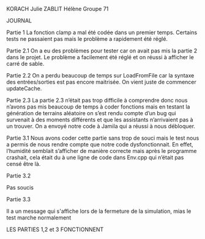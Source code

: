 KORACH Julie
ZABLIT Hélène
Groupe 71

JOURNAL 

Partie 1
La fonction clamp a mal été codée dans un premier temps. Certains tests ne passaient pas mais le problème a rapidement été réglé.

Partie 2.1
On a eu des problèmes pour tester car on avait pas mis la partie 2 dans le projet. Le problème a facilement été réglé  et on réussi à afficher le carré de sable.

Partie 2.2
On a perdu beaucoup de temps sur LoadFromFile car la syntaxe des entrées/sorties est pas encore maitrisée. On vient juste de commencer updateCache.

Partie 2.3
La partie 2.3 n’était pas trop difficile à comprendre donc nous n’avons pas mis beaucoup de temps à coder fonctions mais en testant la génération de terrains aléatoire on s’est rendu compte d’un bug qui survenait à des moments différents et que les assistants n’arrivaient pas à un trouver. On a envoyé notre code à Jamila qui a réussi à nous débloquer.

Partie 3.1
Nous avons coder cette partie sans trop de souci mais le test nous a permis de nous rendre compte que notre code dysfonctionnait. En effet, l’humidité semblait s’afficher de manière correcte mais après le programme crashait, cela était du à une ligne de code dans Env.cpp qui n’était pas censé être là. 

Partie 3.2

Pas soucis

Partie 3.3

Il a un message qui s'affiche lors de la fermeture de la simulation, mias le test marche normalement

LES PARTIES 1,2 et 3 FONCTIONNENT

